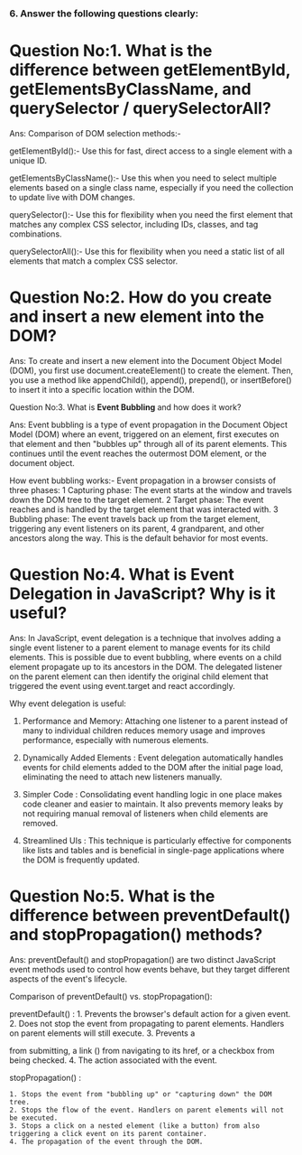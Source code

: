 


### 6. Answer the following questions clearly:

# Question No:1. What is the difference between **getElementById, getElementsByClassName, and querySelector / querySelectorAll**?

Ans: Comparison of DOM selection methods:-

getElementById():- Use this for fast, direct access to a single element with a unique ID.


getElementsByClassName():- Use this when you need to select multiple elements based on a single class name, especially if you need the collection to update live with DOM changes.


querySelector():- Use this for flexibility when you need the first element that matches any complex CSS selector, including IDs, classes, and tag combinations.


querySelectorAll():- Use this for flexibility when you need a static list of all elements that match a complex CSS selector.



# Question No:2. How do you **create and insert a new element into the DOM**?

Ans: To create and insert a new element into the Document Object Model (DOM), 
you first use document.createElement() to create the element. 
Then, you use a method like appendChild(), 
append(), prepend(), or insertBefore()  to insert it into a specific location within the DOM. 





Question No:3. What is **Event Bubbling** and how does it work?

Ans: Event bubbling is a type of event propagation in the Document Object Model (DOM) where an event, triggered on an element, first executes on that element and then "bubbles up" through all of its parent elements. This continues until the event reaches the outermost DOM element, or the document object.

How event bubbling works:-
Event propagation in a browser consists of three phases: 
1 Capturing phase: The event starts at the window and travels down the DOM tree to the target element.
2 Target phase: The event reaches and is handled by the target element that was interacted with.
3 Bubbling phase: The event travels back up from the target element, triggering any event listeners on its parent, 4 grandparent, and other ancestors along the way. This is the default behavior for most events.



# Question No:4. What is **Event Delegation** in JavaScript? Why is it useful?

Ans: In JavaScript, event delegation is a technique that involves adding a single event listener to a parent element to manage events for its child elements. This is possible due to event bubbling, where events on a child element propagate up to its ancestors in the DOM. The delegated listener on the parent element can then identify the original child element that triggered the event using event.target and react accordingly. 

Why event delegation is useful:

1. Performance and Memory:
Attaching one listener to a parent instead of many to individual children reduces memory usage and improves performance, especially with numerous elements. 

2. Dynamically Added Elements :
Event delegation automatically handles events for child elements added to the DOM after the initial page load, eliminating the need to attach new listeners manually. 

3. Simpler Code : 
Consolidating event handling logic in one place makes code cleaner and easier to maintain. It also prevents memory leaks by not requiring manual removal of listeners when child elements are removed. 

3. Streamlined UIs :
This technique is particularly effective for components like lists and tables and is beneficial in single-page applications where the DOM is frequently updated.


# Question No:5. What is the difference between **preventDefault() and stopPropagation()** methods?

Ans: preventDefault() and stopPropagation() are two distinct JavaScript event methods used to control how events behave, but they target different aspects of the event's lifecycle. 


Comparison of preventDefault() vs. stopPropagation():

preventDefault() :
	1. Prevents the browser's default action for a given event.
    2. Does not stop the event from propagating to parent elements. Handlers on parent elements will still execute.
    3. Prevents a <form> from submitting, a link (<a>) from navigating to its href, or a checkbox from being checked.
    4. The action associated with the event.

stopPropagation() :

    1. Stops the event from "bubbling up" or "capturing down" the DOM tree.
    2. Stops the flow of the event. Handlers on parent elements will not be executed.
    3. Stops a click on a nested element (like a button) from also triggering a click event on its parent container.
    4. The propagation of the event through the DOM.
